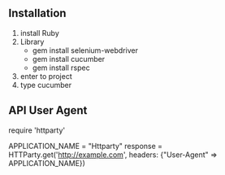 ## Installation
1. install Ruby
2. Library
    - gem install selenium-webdriver
    - gem install cucumber
    - gem install rspec
3. enter to project
4. type cucumber

## API User Agent
require 'httparty'

APPLICATION_NAME = "Httparty"
response = HTTParty.get('http://example.com', headers: {"User-Agent" => APPLICATION_NAME})
